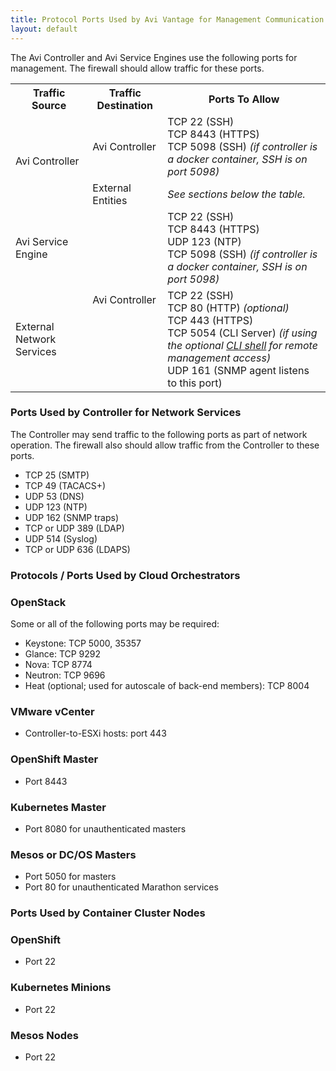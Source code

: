 ```yaml
---
title: Protocol Ports Used by Avi Vantage for Management Communication
layout: default
---
```

The Avi Controller and Avi Service Engines use the following ports for management. The firewall should allow traffic for these ports.
<table class="table table table-bordered table-hover">  
<tbody>      
<tr>    
<th>Traffic Source
</th>
<th>Traffic Destination
</th>
<th>Ports To Allow
</th>
</tr>
<tr>    
<td rowspan="2">Avi Controller</td>
<td>Avi Controller</td>
<td>TCP 22 (SSH)<br> TCP 8443 (HTTPS)<br> TCP 5098 (SSH) <em>(if controller is a docker container, SSH is on port 5098)</em></td>
</tr>
<tr>   
<td>External Entities</td>
<td><em>See sections below the table.</em></td>
</tr>
<tr>    
<td>Avi Service Engine</td>
<td rowspan="2">Avi Controller</td>
<td>TCP 22 (SSH)<br> TCP 8443 (HTTPS)<br> UDP 123 (NTP)<br> TCP 5098 (SSH) <em>(if controller is a docker container, SSH is on port 5098)</em></td>
</tr>
<tr>   
<td>External Network Services</td>
<td>TCP 22 (SSH)<br> TCP 80 (HTTP) <em>(optional)</em><br> TCP 443 (HTTPS)<br> TCP 5054 (CLI Server) <em>(if using the optional <a href="/2016/02/26/cli-installing-the-cli-shell/">CLI shell</a> for remote management access)</em><br> UDP 161 (SNMP agent listens to this port)</td>
</tr>
</tbody>
</table>  

### Ports Used by Controller for Network Services

The Controller may send traffic to the following ports as part of network operation. The firewall also should allow traffic from the Controller to these ports.

* TCP 25 (SMTP)
* TCP 49 (TACACS+)
* UDP 53 (DNS)
* UDP 123 (NTP)
* UDP 162 (SNMP traps)
* TCP or UDP 389 (LDAP)
* UDP 514 (Syslog)
* TCP or UDP 636 (LDAPS) 

### Protocols / Ports Used by Cloud Orchestrators

### OpenStack

Some or all of the following ports may be required:

* Keystone: TCP 5000, 35357
* Glance: TCP 9292
* Nova: TCP 8774
* Neutron: TCP 9696
* Heat (optional; used for autoscale of back-end members): TCP 8004 

### VMware vCenter

* Controller-to-ESXi hosts: port 443 

### OpenShift Master

* Port 8443 

### Kubernetes Master

* Port 8080 for unauthenticated masters 

### Mesos or DC/OS Masters

* Port 5050 for masters
* Port 80 for unauthenticated Marathon services 

### Ports Used by Container Cluster Nodes

### OpenShift

* Port 22 

### Kubernetes Minions

* Port 22 

### Mesos Nodes

* Port 22 